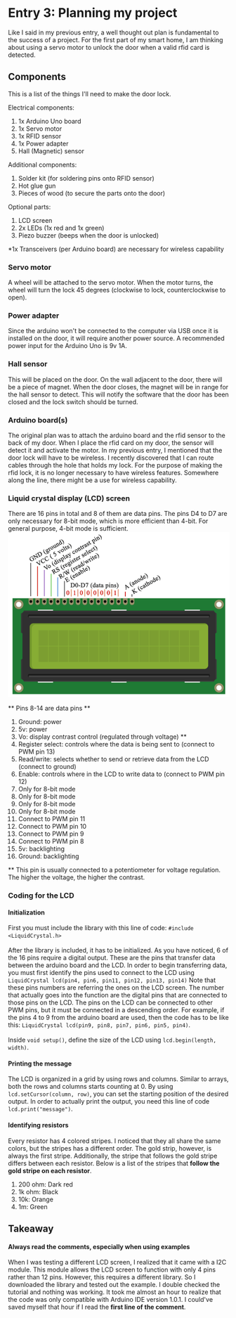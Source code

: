 # Entry 3: Planning my project

Like I said in my previous entry, a well thought out 
plan is fundamental to the success of a project.
For the first part of my smart home, I am thinking about using 
a servo motor to unlock the door when a valid rfid card is detected.

## Components
This is a list of the things I'll need to make the door lock.

Electrical components:
1. 1x Arduino Uno board
2. 1x Servo motor
3. 1x RFID sensor
4. 1x Power adapter 
5. Hall (Magnetic) sensor
 
Additional components:
1. Solder kit (for soldering pins onto RFID sensor)
2. Hot glue gun
3. Pieces of wood (to secure the parts onto the door)

Optional parts:
1. LCD screen 
2. 2x LEDs (1x red and 1x green)
3. Piezo buzzer (beeps when the door is unlocked)

*1x Transceivers (per Arduino board) are necessary for wireless capability

### Servo motor
A wheel will be attached to the servo motor. When the motor turns, 
the wheel will turn the lock 45 degrees (clockwise to lock, counterclockwise to open). 

### Power adapter
Since the arduino won't be connected to the computer via USB once it is installed on the door,
it will require another power source. A recommended power input for the Arduino Uno is 9v 1A.

### Hall sensor
This will be placed on the door. On the wall adjacent to the door, there will be a piece of magnet. 
When the door closes, the magnet will be in range for the hall sensor to detect. 
This will notify the software that the door has been closed and the lock switch should be turned. 

### Arduino board(s)
The original plan was to attach the arduino board and the rfid sensor to the back of my door.
When I place the rfid card on my door, the sensor will detect it and activate the motor.
In my previous entry, I mentioned that the door lock will have to be wireless. 
I recently discovered that I can route cables through the hole that holds my lock.
For the purpose of making the rfid lock, it is no longer necessary to have wireless features. 
Somewhere along the line, there might be a use for wireless capability.

### Liquid crystal display (LCD) screen
There are 16 pins in total and 8 of them are data pins. The pins D4 to D7 are only necessary for 8-bit mode, 
which is more efficient than 4-bit. For general purpose, 4-bit mode is sufficient. 
<img src="../images/lcd.png"/>

** Pins 8-14 are data pins **

1. Ground: power
2. 5v: power
3. Vo: display contrast control (regulated through voltage) **
4. Register select: controls where the data is being sent to (connect to PWM pin 13)
5. Read/write: selects whether to send or retrieve data from the LCD (connect to ground)
6. Enable: controls where in the LCD to write data to (connect to PWM pin 12)
7. Only for 8-bit mode
8. Only for 8-bit mode
9. Only for 8-bit mode
10. Only for 8-bit mode
11. Connect to PWM pin 11
12. Connect to PWM pin 10
13. Connect to PWM pin 9
14. Connect to PWM pin 8
15. 5v: backlighting
16. Ground: backlighting

** This pin is usually connected to a potentiometer for voltage regulation.
The higher the voltage, the higher the contrast. 

### Coding for the LCD

#### Initialization
First you must include the library with this line of code: `#include <LiquidCrystal.h>`
<br/>
<br/>
After the library is included, it has to be initialized.
As you have noticed, 6 of the 16 pins require a digital output. 
These are the pins that transfer data between the arduino board and the LCD.
In order to begin transferring data, you must first identify the pins used to connect to the LCD
using `LiquidCrystal lcd(pin4, pin6, pin11, pin12, pin13, pin14)`
Note that these pins numbers are referring the ones on the LCD screen. 
The number that actually goes into the function are the digital pins that are connected to those pins on the LCD.
The pins on the LCD can be connected to other PWM pins, but it must be connected in a descending order.
For example, if the pins 4 to 9 from the arduino board are used, then the code has to be like this: 
`LiquidCrystal lcd(pin9, pin8, pin7, pin6, pin5, pin4)`. 
<br/>
<br/>
Inside `void setup()`, define the size of the LCD using `lcd.begin(length, width)`.

#### Printing the message

The LCD is organized in a grid by using rows and columns.
Similar to arrays, both the rows and columns starts counting at 0.
By using `lcd.setCursor(column, row)`, 
you can set the starting position of the desired output.
In order to actually print the output, 
you need this line of code `lcd.print("message")`.

#### Identifying resistors
Every resistor has 4 colored stripes. I noticed that they all share the same colors, 
but the stripes has a different order. The gold strip, however, is always the first stripe. 
Additionally, the stripe that follows the gold stripe differs between each resistor. 
Below is a list of the stripes that **follow the gold stripe on each resistor**.

1. 200 ohm: Dark red
2. 1k ohm: Black
3. 10k: Orange
4. 1m: Green

## Takeaway

#### Always read the comments, especially when using examples
When I was testing a different LCD screen, I realized that it came with a I2C module.
This module allows the LCD screen to function with only 4 pins rather than 12 pins. 
However, this requires a different library. So I downloaded the library and tested out the example. 
I double checked the tutorial and nothing was working. 
It took me almost an hour to realize that the code was only compatible with Arduino IDE version 1.0.1. 
I could've saved myself that hour if I read the **first line of the comment**. 


 
 

